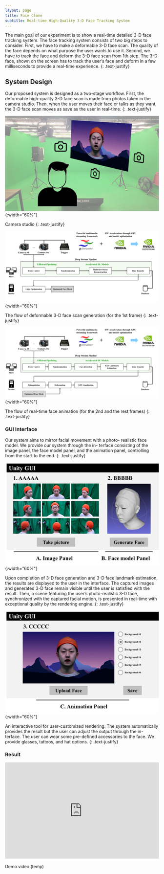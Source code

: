```yaml
---
layout: page
title: Face Clone
subtitle: Real-time High-Quality 3-D Face Tracking System
---
```


The main goal of our experiment is to show a real-time detailed 3-D face tracking system. The face tracking system consists of two big steps to consider. First, we have to make a deformable 3-D face scan. The quality of the face depends on what purpose the user wants to use it. Second, we have to track the face and deform the 3-D face scan from 1th step. The 3-D face, shown on the screen has to track the user’s face and deform in a few milliseconds to provide a real-time experience.
{: .text-justify}


## System Design

Our proposed system is designed as a two-stage workflow. First, the deformable high-quality 3-D face scan is made from photos taken in the camera studio. Then, when the user moves their face or talks as they want, the 3-D face scan moves as save as the user in real-time.
{: .text-justify}

![Studio](/assets/img/1_system.png){:width="60%"}

Camera studio
{: .text-justify}

![Flow](/assets/img/3_flow1.png){:width="60%"}

The flow of deformable 3-D face scan generation (for the 1st frame)
{: .text-justify}

![Flow](/assets/img/3_flow2.png){:width="60%"}

The flow of real-time face animation (for the 2nd and the rest frames)
{: .text-justify}


### GUI Interface

Our system aims to mirror facial movement with a photo- realistic face model. We provide our system through the in- terface consisting of the image panel, the face model panel, and the animation panel, controlling from the start to the end.
{: .text-justify}

![Flow](/assets/img/4_interfacea.png){:width="60%"}

Upon completion of 3-D face generation and 3-D face landmark estimation, the results are displayed to the user in the interface. The captured images and generated 3-D face remain visible until the user is satisfied with the result. Then, a scene featuring the user’s photo-realistic 3-D face, synchronized with the captured facial motion, is presented in real-time with exceptional quality by the rendering engine.
{: .text-justify}

![Flow](/assets/img/4_interfaceb.png){:width="60%"}

An interactive tool for user-customized rendering. The system automatically provides the result but the user can adjust the output through the in- terface. The user can wear some pre-defined accessories to the face. We provide glasses, tattoos, and hat options.
{: .text-justify}


### Result

<iframe
        width="100%" height="315" src="https://www.youtube.com/embed/aaCEkpZXNpA" title="YouTube video player" frameborder="0" allow="accelerometer; autoplay; clipboard-write; encrypted-media; gyroscope; picture-in-picture; web-share" allowfullscreen>
</iframe>

Demo video (temp)
